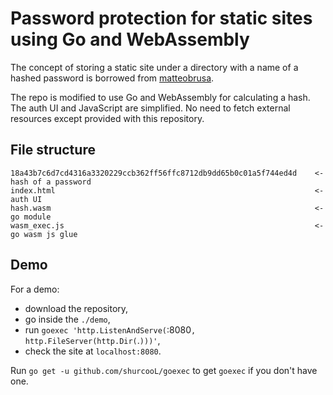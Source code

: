 # Password protection for static sites using Go and WebAssembly

The concept of storing a static site under a directory with a name of a hashed password is borrowed from [matteobrusa](https://github.com/matteobrusa/Password-protection-for-static-pages). 

The repo is modified to use Go and WebAssembly for calculating a hash. The auth UI and JavaScript are simplified. No need to fetch external resources except provided with this repository.

## File structure

```
18a43b7c6d7cd4316a3320229ccb362ff56ffc8712db9dd65b0c01a5f744ed4d    <- hash of a password
index.html                                                          <- auth UI
hash.wasm                                                           <- go module
wasm_exec.js                                                        <- go wasm js glue
```

## Demo

For a demo: 

- download the repository, 
- go inside the `./demo`,
- run `goexec 'http.ListenAndServe(`:8080`, http.FileServer(http.Dir(`.`)))'`,
- check the site at `localhost:8080`.

Run `go get -u github.com/shurcooL/goexec` to get `goexec` if you don't have one.
